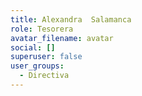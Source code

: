 ```yaml
---
title: Alexandra  Salamanca
role: Tesorera
avatar_filename: avatar
social: []
superuser: false
user_groups:
  - Directiva
---
```

